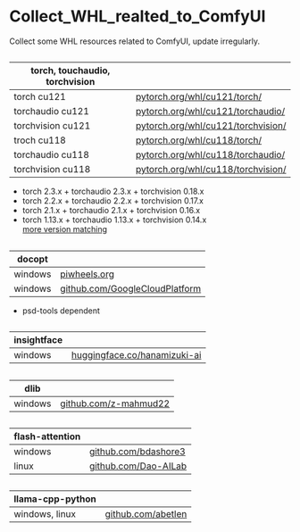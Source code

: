 # Collect_WHL_realted_to_ComfyUI

Collect some WHL resources related to ComfyUI, update irregularly.
##
| torch, touchaudio, torchvision ||
|--------------------------------|----------------------------------------------------------|
| torch cu121                    |[pytorch.org/whl/cu121/torch/](https://download.pytorch.org/whl/cu121/torch/)|    
| torchaudio cu121               |[pytorch.org/whl/cu121/torchaudio/](https://download.pytorch.org/whl/cu121/torchaudio/)|    
| torchvision cu121              |[pytorch.org/whl/cu121/torchvision/](https://download.pytorch.org/whl/cu121/torchvision/)|
| troch cu118                    |[pytorch.org/whl/cu118/torch/](https://download.pytorch.org/whl/cu118/torch/)|    
| torchaudio cu118               |[pytorch.org/whl/cu118/torchaudio/](https://download.pytorch.org/whl/cu118/torchaudio/)|    
| torchvision cu118              |[pytorch.org/whl/cu118/torchvision/](https://download.pytorch.org/whl/cu118/torchvision/)|
    
* torch 2.3.x + torchaudio 2.3.x + torchvision 0.18.x
* torch 2.2.x + torchaudio 2.2.x + torchvision 0.17.x
* torch 2.1.x + torchaudio 2.1.x + torchvision 0.16.x
* torch 1.13.x + torchaudio 1.13.x + torchvision 0.14.x        
[more version matching](https://pytorch.org/get-started/previous-versions/)

##
| docopt  |                                                          |    
|---------|----------------------------------------------------------|
| windows | [piwheels.org](https://www.piwheels.org/project/docopt/) |    
| windows |[github.com/GoogleCloudPlatform](https://github.com/GoogleCloudPlatform/gcloud-python-wheels/blob/master/wheelhouse/docopt-0.6.2-py2.py3-none-any.whl)|
* psd-tools dependent

##
|insightface||
|---------|----------------------------------------------------------|
|windows|[huggingface.co/hanamizuki-ai](https://huggingface.co/hanamizuki-ai/insightface-releases/tree/main)|

##
|dlib||
|---------|----------------------------------------------------------|
|windows|[github.com/z-mahmud22](https://github.com/z-mahmud22/Dlib_Windows_Python3.x)|

##
| flash-attention |    |
|-----------------|----|
| windows                           |[github.com/bdashore3](https://github.com/bdashore3/flash-attention/releases)|
| linux                             |[github.com/Dao-AILab](https://github.com/Dao-AILab/flash-attention/releases)|

##
| llama-cpp-python|   |
|-------------------|---|
| windows, linux |[github.com/abetlen](https://github.com/abetlen/llama-cpp-python/releases)|
